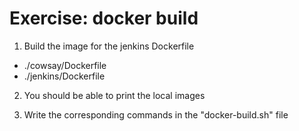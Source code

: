 Exercise: docker build
======================

1) Build the image for the jenkins Dockerfile

- ./cowsay/Dockerfile
- ./jenkins/Dockerfile

2) You should be able to print the local images

3) Write the corresponding commands in the "docker-build.sh" file
